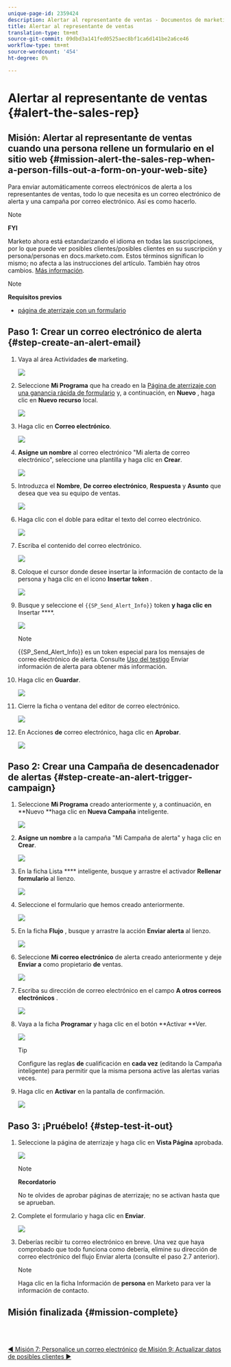 ```yaml
---
unique-page-id: 2359424
description: Alertar al representante de ventas - Documentos de marketing - Documentación del producto
title: Alertar al representante de ventas
translation-type: tm+mt
source-git-commit: 09dbd3a141fed0525aec8bf1ca6d141be2a6ce46
workflow-type: tm+mt
source-wordcount: '454'
ht-degree: 0%

---
```



# Alertar al representante de ventas {#alert-the-sales-rep}

## Misión: Alertar al representante de ventas cuando una persona rellene un formulario en el sitio web {#mission-alert-the-sales-rep-when-a-person-fills-out-a-form-on-your-web-site}

Para enviar automáticamente correos electrónicos de alerta a los representantes de ventas, todo lo que necesita es un correo electrónico de alerta y una campaña por correo electrónico. Así es como hacerlo.

>[!NOTE]
>
>**FYI**
>
>Marketo ahora está estandarizando el idioma en todas las suscripciones, por lo que puede ver posibles clientes/posibles clientes en su suscripción y persona/personas en docs.marketo.com. Estos términos significan lo mismo; no afecta a las instrucciones del artículo. También hay otros cambios. [Más información](http://docs.marketo.com/display/DOCS/Updates+to+Marketo+Terminology).

>[!NOTE]
>
>**Requisitos previos**
>
>* [página de aterrizaje con un formulario](landing-page-with-a-form.md)

>



## Paso 1: Crear un correo electrónico de alerta {#step-create-an-alert-email}

1. Vaya al área Actividades **de** marketing.

   ![](assets/one-5.png)

1. Seleccione **Mi Programa** que ha creado en la [Página de aterrizaje con una ganancia rápida de formulario](landing-page-with-a-form.md) y, a continuación, en **Nuevo** , haga clic en **Nuevo recurso** local.

   ![](assets/two-6.png)

1. Haga clic en **Correo electrónico**.

   ![](assets/three-5.png)

1. **Asigne un nombre** al correo electrónico &quot;Mi alerta de correo electrónico&quot;, seleccione una plantilla y haga clic en **Crear**.

   ![](assets/four-4.png)

1. Introduzca el **Nombre**, **De correo electrónico**, **Respuesta** y **Asunto** que desea que vea su equipo de ventas.

   ![](assets/five-5.png)

1. Haga clic con el doble para editar el texto del correo electrónico.

   ![](assets/six-5.png)

1. Escriba el contenido del correo electrónico.

   ![](assets/seven-6.png)

1. Coloque el cursor donde desee insertar la información de contacto de la persona y haga clic en el icono **Insertar token** .

   ![](assets/eight-4.png)

1. Busque y seleccione el `{{SP_Send_Alert_Info}}` token **y haga clic en** Insertar ****.

   ![](assets/image2014-9-24-13-3a10-3a0.png)

   >[!NOTE]
   >
   >{{SP_Send_Alert_Info}} es un token especial para los mensajes de correo electrónico de alerta. Consulte [Uso del testigo](../../product-docs/email-marketing/general/using-tokens/use-the-send-alert-info-token.md) Enviar información de alerta para obtener más información.

1. Haga clic en **Guardar**.

   ![](assets/ten-5.png)

1. Cierre la ficha o ventana del editor de correo electrónico.

   ![](assets/eleven-5.png)

1. En Acciones **de** correo electrónico, haga clic en **Aprobar**.

   ![](assets/twelve-4.png)

## Paso 2: Crear una Campaña de desencadenador de alertas {#step-create-an-alert-trigger-campaign}

1. Seleccione **Mi Programa** creado anteriormente y, a continuación, en **Nuevo **haga clic en **Nueva Campaña** inteligente.

   ![](assets/image2014-9-24-13-3a14-3a17.png)

1. **Asigne un nombre** a la campaña &quot;Mi Campaña de alerta&quot; y haga clic en **Crear**.

   ![](assets/image2014-9-24-13-3a14-3a28.png)

1. En la ficha Lista **** inteligente, busque y arrastre el activador **Rellenar formulario** al lienzo.

   ![](assets/image2014-9-24-13-3a14-3a43.png)

1. Seleccione el formulario que hemos creado anteriormente.

   ![](assets/image2014-9-24-13-3a14-3a58.png)

1. En la ficha **Flujo** , busque y arrastre la acción **Enviar alerta** al lienzo.

   ![](assets/image2014-9-24-13-3a15-3a10.png)

1. Seleccione **Mi correo electrónico** de alerta creado anteriormente y deje **Enviar a** como propietario **de** ventas.

   ![](assets/eighteen-1.png)

1. Escriba su dirección de correo electrónico en el campo **A otros correos electrónicos** .

   ![](assets/nineteen-2.png)

1. Vaya a la ficha **Programar** y haga clic en el botón **Activar **Ver.

   ![](assets/twenty-2.png)

   >[!TIP]
   >
   >
   >Configure las reglas **de** cualificación en **cada vez** (editando la Campaña inteligente) para permitir que la misma persona active las alertas varias veces.

1. Haga clic en **Activar** en la pantalla de confirmación.

   ![](assets/twenty-one-1.png)

## Paso 3: ¡Pruébelo! {#step-test-it-out}

1. Seleccione la página de aterrizaje y haga clic en **Vista Página** aprobada.

   ![](assets/image2014-9-24-13-3a17-3a8.png)

   >[!NOTE]
   >
   >**Recordatorio**
   >
   >
   >No te olvides de aprobar páginas de aterrizaje; no se activan hasta que se aprueban.

1. Complete el formulario y haga clic en **Enviar**.

   ![](assets/image2014-9-24-13-3a17-3a41.png)

1. Deberías recibir tu correo electrónico en breve. Una vez que haya comprobado que todo funciona como debería, elimine su dirección de correo electrónico del flujo Enviar alerta (consulte el paso 2.7 anterior).

   >[!NOTE]
   >
   >Haga clic en la ficha Información de **persona** en Marketo para ver la información de contacto.

## Misión finalizada {#mission-complete}

<br> 

[◄ Misión 7: Personalice un correo electrónico](personalize-an-email.md) [de Misión 9: Actualizar datos de posibles clientes ►](update-person-data.md)